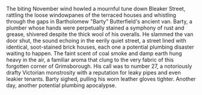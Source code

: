 The biting November wind howled a mournful tune down Bleaker Street, rattling the loose windowpanes of the terraced houses and whistling through the gaps in Bartholomew "Barty" Butterfield's ancient van.  Barty, a plumber whose hands were perpetually stained a symphony of rust and grease, shivered despite the thick wool of his overalls.  He slammed the van door shut, the sound echoing in the eerily quiet street, a street lined with identical, soot-stained brick houses, each one a potential plumbing disaster waiting to happen.  The faint scent of coal smoke and damp earth hung heavy in the air, a familiar aroma that clung to the very fabric of this forgotten corner of Grimsborough.  His call was to number 27, a notoriously drafty Victorian monstrosity with a reputation for leaky pipes and even leakier tenants.  Barty sighed, pulling his worn leather gloves tighter.  Another day, another potential plumbing apocalypse.
